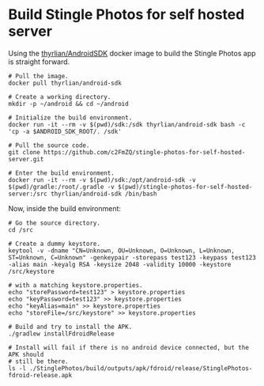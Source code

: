 # Build Stingle Photos for self hosted server

Using the [thyrlian/AndroidSDK](https://github.com/thyrlian/AndroidSDK) docker
image to build the Stingle Photos app is straight forward.

```
# Pull the image.
docker pull thyrlian/android-sdk

# Create a working directory.
mkdir -p ~/android && cd ~/android

# Initialize the build environment.
docker run -it --rm -v $(pwd)/sdk:/sdk thyrlian/android-sdk bash -c 'cp -a $ANDROID_SDK_ROOT/. /sdk'

# Pull the source code.
git clone https://github.com/c2FmZQ/stingle-photos-for-self-hosted-server.git

# Enter the build environment.
docker run -it --rm -v $(pwd)/sdk:/opt/android-sdk -v $(pwd)/gradle:/root/.gradle -v $(pwd)/stingle-photos-for-self-hosted-server:/src thyrlian/android-sdk /bin/bash
```

Now, inside the build environment:

```
# Go the source directory.
cd /src

# Create a dummy keystore.
keytool -v -dname "CN=Unknown, OU=Unknown, O=Unknown, L=Unknown, ST=Unknown, C=Unknown" -genkeypair -storepass test123 -keypass test123 -alias main -keyalg RSA -keysize 2048 -validity 10000 -keystore /src/keystore

# with a matching keystore.properties.
echo "storePassword=test123" > keystore.properties
echo "keyPassword=test123" >> keystore.properties
echo "keyAlias=main" >> keystore.properties
echo "storeFile=/src/keystore" >> keystore.properties

# Build and try to install the APK.
./gradlew installFdroidRelease

# Install will fail if there is no android device connected, but the APK should
# still be there.
ls -l ./StinglePhotos/build/outputs/apk/fdroid/release/StinglePhotos-fdroid-release.apk
```

